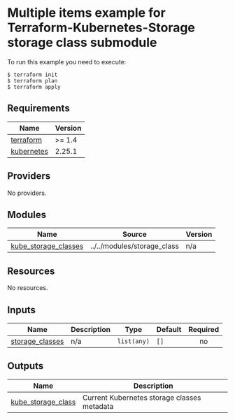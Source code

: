 # Multiple items example for Terraform-Kubernetes-Storage storage class submodule

To run this example you need to execute:

```
$ terraform init
$ terraform plan
$ terraform apply
```

## Requirements

| Name | Version |
|------|---------|
| <a name="requirement_terraform"></a> [terraform](#requirement\_terraform) | >= 1.4 |
| <a name="requirement_kubernetes"></a> [kubernetes](#requirement\_kubernetes) | 2.25.1 |

## Providers

No providers.

## Modules

| Name | Source | Version |
|------|--------|---------|
| <a name="module_kube_storage_classes"></a> [kube\_storage\_classes](#module\_kube\_storage\_classes) | ../../modules/storage_class | n/a |

## Resources

No resources.

## Inputs

| Name | Description | Type | Default | Required |
|------|-------------|------|---------|:--------:|
| <a name="input_storage_classes"></a> [storage\_classes](#input\_storage\_classes) | n/a | `list(any)` | `[]` | no |

## Outputs

| Name | Description |
|------|-------------|
| <a name="output_kube_storage_class"></a> [kube\_storage\_class](#output\_kube\_storage\_class) | Current Kubernetes storage classes metadata |
<!-- END_TF_DOCS -->
